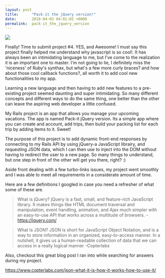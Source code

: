 ```yaml
---
layout: post
title:      "Pack-it the jQuery version!"
date:       2018-04-03 04:01:02 +0000
permalink:  pack-it_the_jquery_version
---
```



![](https://i.imgur.com/Kq0ih0z.jpg)

Finally! Time to submit project #4. YES, and Awesome! I must say this project finally helped me understand why javascript is so cool!. It has always been an intimidating language to me, but I've come to the realization it is an important one to master. I'm not going to lie, I definitely miss the 'niceness' of Ruby's synthax, but what's a few more curly braces? and how about those cool callback functions?, all worth it to add  cool new functionalities to my app. 

Learning a new language and then having to add new features to a pre-existing project seemed daunting and super intimidating. So many different concepts and different ways to do the same thing, one better than the other can leave the aspiring web developer a little confused. 

My Rails project is an app that allows you manage your upcoming vacations. The app is named Pack-it  jQuery version.  Its a simple app where  you can create and account, add trips, then build your packing list for each trip by adding items to it. Sweet!

The purpose of this project is to add dynamic front-end responses by connecting to my Rails API by using jQuery-a JavaScript librairy,  and requesting JSON data, which I can then use to inject into the DOM without having to redirect the user to a new page. So many things to understand, but one step in front of the other will get you there, right?  :)

Aside front dealing with a few turbo-links issues, my project went smoothly and I was able to meet all requirements in a considerate amount of time. 

Here are a few definitions I googled in case you need a refresher of what some of these are.


> What is jQuery? 
>  jQuery is a fast, small, and feature-rich JavaScript library. It makes things like HTML document traversal and manipulation, event handling, animation, and Ajax much simpler with an easy-to-use API that works across a multitude of browsers. -https://jquery.com/

> What Is JSON?
> JSON is short for JavaScript Object Notation, and is a way to store information in an organized, easy-to-access manner. In a nutshell, it gives us a human-readable collection of data that we can access in a really logical manner -Copterlabs


Also, checkout this great blog post I ran into while searching for answers during my project. 

https://www.copterlabs.com/json-what-it-is-how-it-works-how-to-use-it/
 
 

